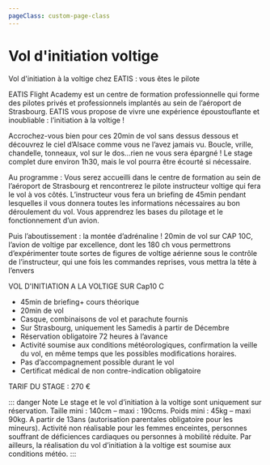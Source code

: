 ```yaml
---
pageClass: custom-page-class
---
```


#  Vol d'initiation voltige 

Vol d'initiation à la voltige chez EATIS : vous êtes le pilote

EATIS Flight Academy est un centre de formation professionnelle qui forme des pilotes privés et professionnels implantés au sein de l’aéroport de Strasbourg. EATIS vous propose de vivre une expérience époustouflante et inoubliable : l’initiation à la voltige !

Accrochez-vous bien pour ces 20min de vol sans dessus dessous et découvrez le ciel d’Alsace comme vous ne l’avez jamais vu. Boucle, vrille, chandelle, tonneaux, vol sur le dos…rien ne vous sera épargné ! Le stage complet dure environ 1h30, mais le vol pourra être écourté si nécessaire.

Au programme : Vous serez accueilli dans le centre de formation au sein de l’aéroport de Strasbourg et rencontrerez le pilote instructeur voltige qui fera le vol à vos côtés. L’instructeur vous fera un briefing de 45min pendant lesquelles il vous donnera toutes les informations nécessaires au bon déroulement du vol. Vous apprendrez les bases du pilotage et le fonctionnement d’un avion.

Puis l’aboutissement : la montée d’adrénaline ! 20min de vol sur CAP 10C, l’avion de voltige par excellence, dont les 180 ch vous permettrons d’expérimenter toute sortes de figures de voltige aérienne sous le contrôle de l’instructeur, qui une fois les commandes reprises, vous mettra la tête à l’envers

VOL D'INITIATION A LA VOLTIGE SUR Cap10 C

* 45min de briefing+ cours théorique
* 20min de vol
* Casque, combinaisons de vol et parachute fournis
* Sur Strasbourg, uniquement les Samedis à partir de Décembre
* Réservation obligatoire 72 heures à l’avance
* Activité soumise aux conditions météorologiques, confirmation la veille du vol, en même temps que les possibles modifications horaires.
* Pas d’accompagnement possible durant le vol
* Certificat médical de non contre-indication obligatoire

TARIF DU STAGE : 270 €

::: danger Note
Le stage et le vol d’initiation à la voltige sont uniquement sur réservation. Taille mini : 140cm –  maxi : 190cms. Poids mini : 45kg – maxi 90kg. A partir de 13ans (autorisation parentales obligatoire pour les mineurs). Activité non réalisable pour les femmes enceintes, personnes souffrant de déficiences cardiaques ou personnes à mobilité réduite. Par ailleurs, la réalisation du vol d’initiation à la voltige est soumise aux conditions météo.
:::

